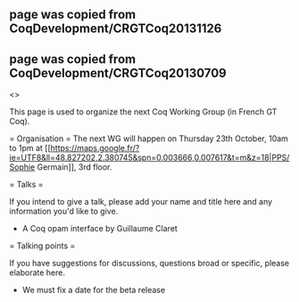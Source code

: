 ## page was copied from CoqDevelopment/CRGTCoq20131126
## page was copied from CoqDevelopment/CRGTCoq20130709
<<TableOfContents>>

This page is used to organize the next Coq Working Group (in French GT Coq).

= Organisation =
The next WG will happen on Thursday 23th October, 10am to 1pm at [[https://maps.google.fr/?ie=UTF8&ll=48.827202,2.380745&spn=0.003666,0.007617&t=m&z=18|PPS/Sophie Germain]], 3rd floor.

= Talks =

If you intend to give a talk, please add your name and title here and any information you'd like to give.

 * A Coq opam interface by Guillaume Claret

= Talking points =

If you have suggestions for discussions, questions broad or specific, please elaborate here.

 * We must fix a date for the beta release
